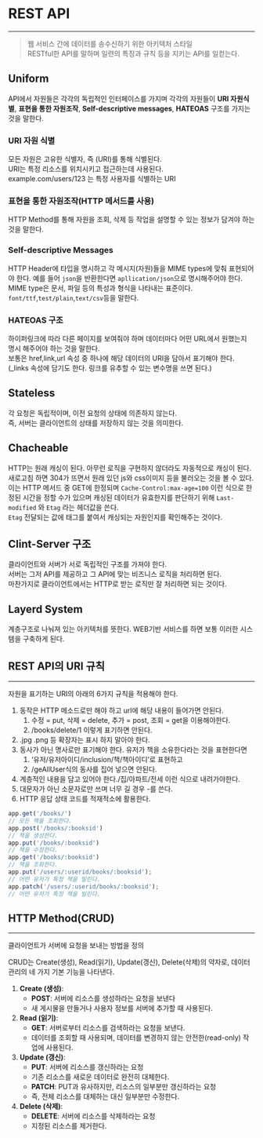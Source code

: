 # REST API

---
> 웹 서비스 간에 데이터를 송수신하기 위한 아키텍처 스타일  
RESTful한 API를 말하며 일련의 특징과 규칙 등을 지키는 API를 일컫는다.

## Uniform  

API에서 자원들은 각각의 독립적인 인터페이스를 가지며 각각의 자원들이 **URI 자원식별**, **표현을 통한 자원조작**, **Self-descriptive messages**, **HATEOAS** 구조를 가지는 것을 말한다.  

### URI 자원 식별

모든 자원은 고유한 식별자, 즉 (URI)를 통해 식별된다.  
URI는 특정 리소스를 위치시키고 접근하는데 사용된다.  
example.com/users/123 는 특정 사용자를 식별하는 URI

### 표현을 통한 자원조작(HTTP 메서드를 사용)

HTTP Method를 통해 자원을 조회, 삭제 등 작업을 설명할 수 있는 정보가 담겨야 하는 것을 말한다.

### Self-descriptive Messages

HTTP Header에 타입을 명시하고 각 메시지(자원)들을 MIME types에 맞춰 표현되어야 한다.
예를 들어 `json`을 반환한다면 `apllication/json`으로 명시해주어야 한다.  
MIME type은 문서, 파일 등의 특성과 형식을 나타내는 표준이다.  
`font/ttf`,`test/plain`,`text/csv`등을 말한다.

### HATEOAS 구조

하이퍼링크에 따라 다른 페이지를 보여줘야 하며 데이터마다 어떤 URL에서 원했는지 명시 해주어야 하는 것을 말한다.  
보통은 href,link,url 속성 중 하나에 해당 데이터의 URI을 담아서 표기해야 한다.  
(_links 속성에 담기도 한다. 링크를 유추할 수 있는 변수명을 쓰면 된다.)

## Stateless  

각 요청은 독립적이며, 이전 요청의 상태에 의존하지 않는다.  
즉, 서버는 클라이언트의 상태를 저장하지 않는 것을 의미한다.

## Chacheable  

HTTP는 원래 캐싱이 된다. 아무런 로직을 구현하지 않더라도 자동적으로 캐싱이 된다.  
새로고침 하면 304가 뜨면서 원래 있던 js와 css이미지 등을 불러오는 것을 볼 수 있다.  
이는 HTTP 메서드 중 GET에 한정되며 `Cache-Control:max-age=100` 이런 식으로 한정된 시간을 정할 수가 있으며 캐싱된 데이터가 유효한지를 판단하기 위해 `Last-modified` 와 `Etag`  라는 헤더값을 쓴다.  
 `Etag` 전달되는 값에 태그를 붙여서 캐싱되는 자원인지를 확인해주는 것이다.

## Clint-Server 구조 

클라이언트와 서버가 서로 독립적인 구조를 가져야 한다.  
서버는 그저 API를 제공하고 그 API에 맞는 비즈니스 로직을 처리하면 된다.  
마찬가지로 클라이언트에서는 HTTP로 받는 로직만 잘 처리하면 되는 것이다.  

## Layerd System  

계층구조로 나눠져 있는 아키텍처를 뜻한다. WEB기반 서비스를 하면 보통 이러한 시스템을 구축하게 된다.

## REST API의 URI 규칙 

---

자원을 표기하는 URI의 아래의 6가지 규칙을 적용해야 한다.

1. 동작은 HTTP 메소드로만 해야 하고 urI에 해당 내용이 들어가면 안된다.
    1. 수정 = put, 삭제 = delete, 추가 = post, 조회 = get을 이용해야한다.
    2. /books/delete/1  이렇게 표기하면 안된다.
2. .jpg .png 등 확장자는 표시 하지 말아야 한다.
3. 동사가 아닌 명사로만 표기해야 한다. 유저가 책을 소유한다라는 것을 표현한다면
    1. ‘유저/유저아이디/inclusion/책/책아이디’로 표현하고
    2. /geAllUser식의 동사를 집어 넣으면 안된다.
4. 계층적인 내용을 담고 있어야 한다./집/아파트/전세 이런 식으로 내려가야한다.
5. 대문자가 아닌 소문자로만 쓰며 너무 길 경우 -를 쓴다.
6. HTTP 응답 상태 코드를 적재적소에 활용한다.

```jsx
app.get('/books/')
// 모든 책을 조회한다.
app.post('/books/:booksid')
// 책을 생성한다.
app.put('/books/:booksid')
// 책을 수정한다.
app.get('/books/:booksid')
// 책을 조회한다.
app.put('/users/:userid/books/:booksid');
// 어떤 유저가 특정 책을 빌린다.
app.patch('/users/:userid/books/:booksid');
// 어떤 유저가 특정 책을 빌린다.
```

## HTTP Method(CRUD)

---

클라이언트가 서버에 요청을 보내는 방법을 정의

CRUD는 Create(생성), Read(읽기), Update(갱신), Delete(삭제)의 약자로, 데이터 관리의 네 가지 기본 기능을 나타낸다.

1. **Create (생성)**:
   * **POST**: 서버에 리소스를 생성하라는 요청을 보낸다
   * 새 게시물을 만들거나 사용자 정보를 서버에 추가할 때 사용된다.
2. **Read (읽기)**:
   * **GET**: 서버로부터 리소스를 검색하라는 요청을 보낸다.
   * 데이터를 조회할 때 사용되며, 데이터를 변경하지 않는 안전한(read-only) 작업에 사용된다.
3. **Update (갱신)**:
   * **PUT**: 서버에 리소스를 갱신하라는 요청
   * 기존 리소스를 새로운 데이터로 완전히 대체한다.
   * **PATCH**: PUT과 유사하지만, 리소스의 일부분만 갱신하라는 요청
   * 즉, 전체 리소스를 대체하는 대신 일부분만 수정한다.
4. **Delete (삭제)**:
   * **DELETE**: 서버에 리소스를 삭제하라는 요청
   * 지정된 리소스를 제거한다.
